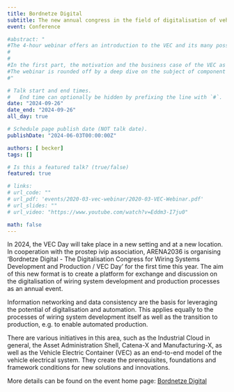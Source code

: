 ```yaml
---
title: Bordnetze Digital 
subtitle: The new annual congress in the field of digitalisation of vehicle electrical systems
event: Conference

#abstract: "
#The 4-hour webinar offers an introduction to the VEC and its many possibilities.
#
#
#In the first part, the motivation and the business case of the VEC as an open standard will be discussed. This is followed by the definition of the scope and an overview of the core concepts and fundamental principles of the VEC.
#The webinar is rounded off by a deep dive on the subject of component boxes / fuse & relay carriers and last but not least with an insight into the innovations introduced with VEC 1.2.
#"

# Talk start and end times.
#   End time can optionally be hidden by prefixing the line with `#`.
date: "2024-09-26"
date_end: "2024-09-26"
all_day: true

# Schedule page publish date (NOT talk date).
publishDate: "2024-06-03T00:00:00Z"

authors: [ becker]
tags: []

# Is this a featured talk? (true/false)
featured: true

# links:
# url_code: ""
# url_pdf: 'events/2020-03-vec-webinar/2020-03-VEC-Webinar.pdf'
# url_slides: ""
# url_video: "https://www.youtube.com/watch?v=Eddm3-I7ju0"

math: false
---
```

In 2024, the VEC Day will take place in a new setting and at a new location. In cooperation with the prostep ivip association, ARENA2036 is organising ‘Bordnetze Digital - The Digitalisation Congress for Wiring Systems Development and Production / VEC Day’ for the first time this year. The aim of this new format is to create a platform for exchange and discussion on the digitalisation of wiring system development and production processes as an annual event.

Information networking and data consistency are the basis for leveraging the potential of digitalisation and automation. This applies equally to the processes of wiring system development itself as well as the transition to production, e.g. to enable automated production.

There are various initiatives in this area, such as the Industrial Cloud in general, the Asset Administration Shell, Catena-X and Manufacturing-X, as well as the Vehicle Electric Container (VEC) as an end-to-end model of the vehicle electrical system. They create the prerequisites, foundations and framework conditions for new solutions and innovations.

More details can be found on the event home page: [Bordnetze Digital](https://arena2036.de/de/reader/bordnetze-digital-2024)